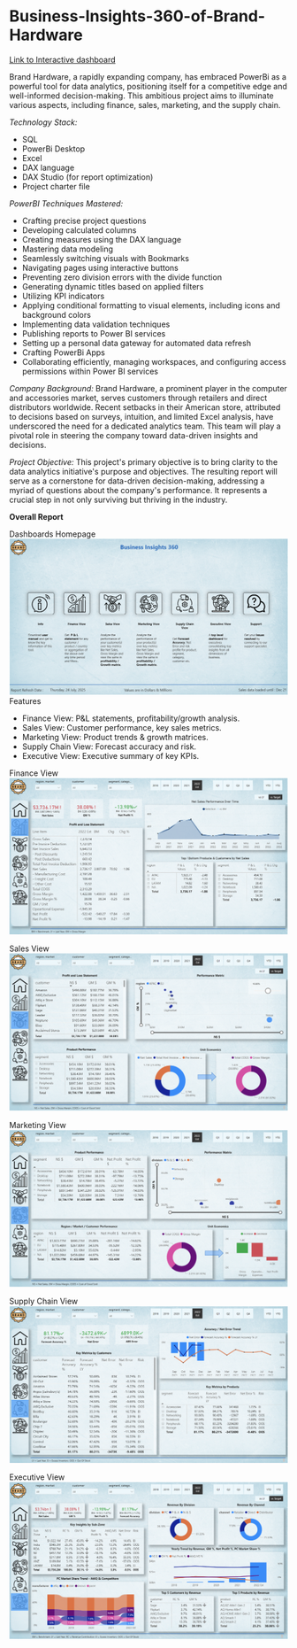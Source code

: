 # Business-Insights-360-of-Brand-Hardware
[Link to Interactive dashboard](https://app.powerbi.com/view?r=eyJrIjoiNTMzNjlmMjQtMDRhOS00ZmNkLWJjY2QtY2RkNzA1MmVmMjgyIiwidCI6ImFjZjRkYzIxLTAxYmUtNDlmNS1iN2UxLWFlMzYwOWJiZWJjNSJ9&pageName=6809e0b038c812e809ee)

Brand Hardware, a rapidly expanding company, has embraced PowerBi as a powerful tool for data analytics, positioning itself for a competitive edge and well-informed decision-making. This ambitious project aims to illuminate various aspects, including finance, sales, marketing, and the supply chain.


*Technology Stack:*
- SQL
- PowerBi Desktop
- Excel
- DAX language
- DAX Studio (for report optimization)
- Project charter file

*PowerBI Techniques Mastered:*
- Crafting precise project questions
- Developing calculated columns
- Creating measures using the DAX language
- Mastering data modeling
- Seamlessly switching visuals with Bookmarks
- Navigating pages using interactive buttons
- Preventing zero division errors with the divide function
- Generating dynamic titles based on applied filters
- Utilizing KPI indicators
- Applying conditional formatting to visual elements, including icons and background colors
- Implementing data validation techniques
- Publishing reports to Power BI services
- Setting up a personal data gateway for automated data refresh
- Crafting PowerBi Apps
- Collaborating efficiently, managing workspaces, and configuring access permissions within Power BI services

*Company Background:*
Brand Hardware, a prominent player in the computer and accessories market, serves customers through retailers and direct distributors worldwide. Recent setbacks in their American store, attributed to decisions based on surveys, intuition, and limited Excel analysis, have underscored the need for a dedicated analytics team. This team will play a pivotal role in steering the company toward data-driven insights and decisions.

*Project Objective:*
This project's primary objective is to bring clarity to the data analytics initiative's purpose and objectives. The resulting report will serve as a cornerstone for data-driven decision-making, addressing a myriad of questions about the company's performance. It represents a crucial step in not only surviving but thriving in the industry.


**Overall Report**

Dashboards Homepage 
![Homepage](https://github.com/pyankitpoddar/Business-Insights-360-of-Brand-Hardware/blob/bd59b7e0ecabf802b9a9ca84d7c70d2b2cbabe3e/Visuals/homepage.png)
Features
- Finance View: P&L statements, profitability/growth analysis.
- Sales View: Customer performance, key sales metrics.
- Marketing View: Product trends & growth matrices.
- Supply Chain View: Forecast accuracy and risk.
- Executive View: Executive summary of key KPIs.

Finance View
![Finance View](https://github.com/pyankitpoddar/Business-Insights-360-of-Brand-Hardware/blob/f30554e9d966b69cf90e1a0dc8ba3ce05fd70e3f/Visuals/finance.png)

Sales View
![Sales View](https://github.com/pyankitpoddar/Business-Insights-360-of-Brand-Hardware/blob/f30554e9d966b69cf90e1a0dc8ba3ce05fd70e3f/Visuals/sales.png)

Marketing View
![Marketing View](https://github.com/pyankitpoddar/Business-Insights-360-of-Brand-Hardware/blob/f30554e9d966b69cf90e1a0dc8ba3ce05fd70e3f/Visuals/marketing.png)

Supply Chain View
![Supply Chain View](https://github.com/pyankitpoddar/Business-Insights-360-of-Brand-Hardware/blob/f30554e9d966b69cf90e1a0dc8ba3ce05fd70e3f/Visuals/supply%20chain.png)

Executive View
![Executive View](https://github.com/pyankitpoddar/Business-Insights-360-of-Brand-Hardware/blob/f30554e9d966b69cf90e1a0dc8ba3ce05fd70e3f/Visuals/executive.png)
